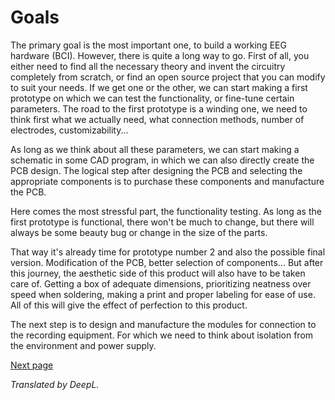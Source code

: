 # Goals

The primary goal is the most important one, to build a working EEG hardware (BCI). However, there is quite a long way to go. First of all, you either need to find all the necessary theory and invent the circuitry completely from scratch, or find an open source project that you can modify to suit your needs. If we get one or the other, we can start making a first prototype on which we can test the functionality, or fine-tune certain parameters. The road to the first prototype is a winding one, we need to think first what we actually need, what connection methods, number of electrodes, customizability...

As long as we think about all these parameters, we can start making a schematic in some CAD program, in which we can also directly create the PCB design. The logical step after designing the PCB and selecting the appropriate components is to purchase these components and manufacture the PCB.

Here comes the most stressful part, the functionality testing. As long as the first prototype is functional, there won't be much to change, but there will always be some beauty bug or change in the size of the parts.

That way it's already time for prototype number 2 and also the possible final version. Modification of the PCB, better selection of components... But after this journey, the aesthetic side of this product will also have to be taken care of. Getting a box of adequate dimensions, prioritizing neatness over speed when soldering, making a print and proper labeling for ease of use. All of this will give the effect of perfection to this product.

The next step is to design and manufacture the modules for connection to the recording equipment. For which we need to think about isolation from the environment and power supply.

[Next page](./3_methodology.md)

*Translated by DeepL.*
